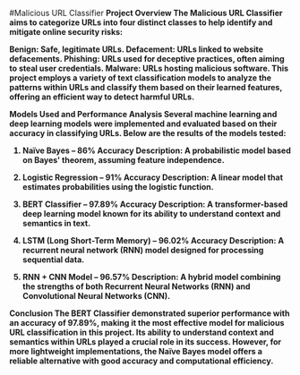 #Malicious URL Classifier
<b>Project Overview<b>
The Malicious URL Classifier aims to categorize URLs into four distinct classes to help identify and mitigate online security risks:

Benign: Safe, legitimate URLs.
Defacement: URLs linked to website defacements.
Phishing: URLs used for deceptive practices, often aiming to steal user credentials.
Malware: URLs hosting malicious software.
This project employs a variety of text classification models to analyze the patterns within URLs and classify them based on their learned features, offering an efficient way to detect harmful URLs.

<b>Models Used and Performance Analysis<b>
Several machine learning and deep learning models were implemented and evaluated based on their accuracy in classifying URLs. Below are the results of the models tested:

1. Naïve Bayes – 86% Accuracy
Description: A probabilistic model based on Bayes' theorem, assuming feature independence.

3. Logistic Regression – 91% Accuracy
Description: A linear model that estimates probabilities using the logistic function.

5. BERT Classifier – 97.89% Accuracy
Description: A transformer-based deep learning model known for its ability to understand context and semantics in text.

7. LSTM (Long Short-Term Memory) – 96.02% Accuracy
Description: A recurrent neural network (RNN) model designed for processing sequential data.

9. RNN + CNN Model – 96.57%
Description: A hybrid model combining the strengths of both Recurrent Neural Networks (RNN) and Convolutional Neural Networks (CNN).

Conclusion
The BERT Classifier demonstrated superior performance with an accuracy of 97.89%, making it the most effective model for malicious URL classification in this project. Its ability to understand context and semantics within URLs played a crucial role in its success. However, for more lightweight implementations, the Naïve Bayes model offers a reliable alternative with good accuracy and computational efficiency.

